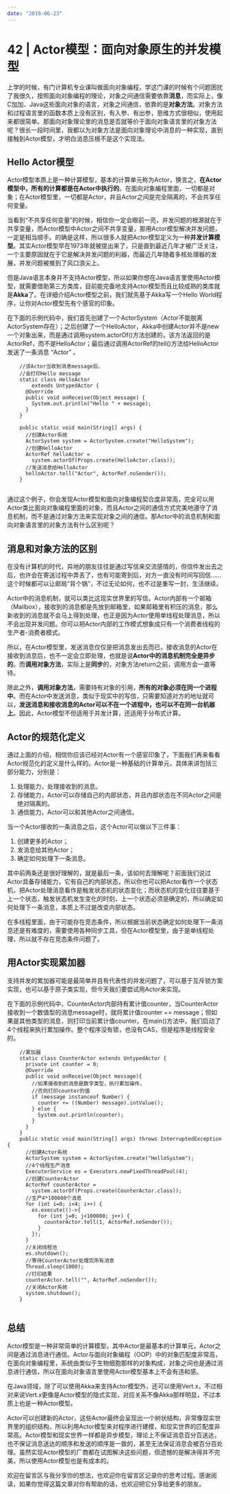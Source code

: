 ```yaml
---
date: "2019-06-23"
---  
```

      
# 42 | Actor模型：面向对象原生的并发模型
上学的时候，有门计算机专业课叫做面向对象编程，学这门课的时候有个问题困扰了我很久，按照面向对象编程的理论，对象之间通信需要依靠**消息**，而实际上，像C加加、Java这些面向对象的语言，对象之间通信，依靠的是**对象方法**。对象方法和过程语言里的函数本质上没有区别，有入参、有出参，思维方式很相似，使用起来都很简单。那面向对象理论里的消息是否就等价于面向对象语言里的对象方法呢？很长一段时间里，我都以为对象方法是面向对象理论中消息的一种实现，直到接触到Actor模型，才明白消息压根不是这个实现法。

## Hello Actor模型

Actor模型本质上是一种计算模型，基本的计算单元称为Actor，换言之，**在Actor模型中，所有的计算都是在Actor中执行的**。在面向对象编程里面，一切都是对象；在Actor模型里，一切都是Actor，并且Actor之间是完全隔离的，不会共享任何变量。

当看到“不共享任何变量”的时候，相信你一定会眼前一亮，并发问题的根源就在于共享变量，而Actor模型中Actor之间不共享变量，那用Actor模型解决并发问题，一定是相当顺手。的确是这样，所以很多人就把Actor模型定义为一种**并发计算模型**。其实Actor模型早在1973年就被提出来了，只是直到最近几年才被广泛关注，一个主要原因就在于它是解决并发问题的利器，而最近几年随着多核处理器的发展，并发问题被推到了风口浪尖上。

<!-- [[[read_end]]] -->

但是Java语言本身并不支持Actor模型，所以如果你想在Java语言里使用Actor模型，就需要借助第三方类库，目前能完备地支持Actor模型而且比较成熟的类库就是**Akka**了。在详细介绍Actor模型之前，我们就先基于Akka写一个Hello World程序，让你对Actor模型先有个感官的印象。

在下面的示例代码中，我们首先创建了一个ActorSystem（Actor不能脱离ActorSystem存在）；之后创建了一个HelloActor，Akka中创建Actor并不是new一个对象出来，而是通过调用system.actorOf\(\)方法创建的，该方法返回的是ActorRef，而不是HelloActor；最后通过调用ActorRef的tell\(\)方法给HelloActor发送了一条消息 “Actor” 。

```
    //该Actor当收到消息message后，
    //会打印Hello message
    static class HelloActor 
        extends UntypedActor {
      @Override
      public void onReceive(Object message) {
        System.out.println("Hello " + message);
      }
    }
    
    public static void main(String[] args) {
      //创建Actor系统
      ActorSystem system = ActorSystem.create("HelloSystem");
      //创建HelloActor
      ActorRef helloActor = 
        system.actorOf(Props.create(HelloActor.class));
      //发送消息给HelloActor
      helloActor.tell("Actor", ActorRef.noSender());
    }
    

```

通过这个例子，你会发现Actor模型和面向对象编程契合度非常高，完全可以用Actor类比面向对象编程里面的对象，而且Actor之间的通信方式完美地遵守了消息机制，而不是通过对象方法来实现对象之间的通信。那Actor中的消息机制和面向对象语言里的对象方法有什么区别呢？

## 消息和对象方法的区别

在没有计算机的时代，异地的朋友往往是通过写信来交流感情的，但信件发出去之后，也许会在寄送过程中弄丢了，也有可能寄到后，对方一直没有时间写回信……这个时候都可以让邮局“背个锅”，不过无论如何，也不过是重写一封，生活继续。

Actor中的消息机制，就可以类比这现实世界里的写信。Actor内部有一个邮箱（Mailbox），接收到的消息都是先放到邮箱里，如果邮箱里有积压的消息，那么新收到的消息就不会马上得到处理，也正是因为Actor使用单线程处理消息，所以不会出现并发问题。你可以把Actor内部的工作模式想象成只有一个消费者线程的生产者-消费者模式。

所以，在Actor模型里，发送消息仅仅是把消息发出去而已，接收消息的Actor在接收到消息后，也不一定会立即处理，也就是说**Actor中的消息机制完全是异步的**。而**调用对象方法**，实际上是**同步**的，对象方法return之前，调用方会一直等待。

除此之外，**调用对象方法**，需要持有对象的引用，**所有的对象必须在同一个进程中**。而在Actor中发送消息，类似于现实中的写信，只需要知道对方的地址就可以，**发送消息和接收消息的Actor可以不在一个进程中，也可以不在同一台机器上**。因此，Actor模型不但适用于并发计算，还适用于分布式计算。

## Actor的规范化定义

通过上面的介绍，相信你应该已经对Actor有一个感官印象了，下面我们再来看看Actor规范化的定义是什么样的。Actor是一种基础的计算单元，具体来讲包括三部分能力，分别是：

1.  处理能力，处理接收到的消息。
2.  存储能力，Actor可以存储自己的内部状态，并且内部状态在不同Actor之间是绝对隔离的。
3.  通信能力，Actor可以和其他Actor之间通信。

当一个Actor接收的一条消息之后，这个Actor可以做以下三件事：

1.  创建更多的Actor；
2.  发消息给其他Actor；
3.  确定如何处理下一条消息。

其中前两条还是很好理解的，就是最后一条，该如何去理解呢？前面我们说过Actor具备存储能力，它有自己的内部状态，所以你也可以把Actor看作一个状态机，把Actor处理消息看作是触发状态机的状态变化；而状态机的变化往往要基于上一个状态，触发状态机发生变化的时刻，上一个状态必须是确定的，所以确定如何处理下一条消息，本质上不过是改变内部状态。

在多线程里面，由于可能存在竞态条件，所以根据当前状态确定如何处理下一条消息还是有难度的，需要使用各种同步工具，但在Actor模型里，由于是单线程处理，所以就不存在竞态条件问题了。

## 用Actor实现累加器

支持并发的累加器可能是最简单并且有代表性的并发问题了，可以基于互斥锁方案实现，也可以基于原子类实现，但今天我们要尝试用Actor来实现。

在下面的示例代码中，CounterActor内部持有累计值counter，当CounterActor接收到一个数值型的消息message时，就将累计值counter += message；但如果是其他类型的消息，则打印当前累计值counter。在main\(\)方法中，我们启动了4个线程来执行累加操作。整个程序没有锁，也没有CAS，但是程序是线程安全的。

```
    //累加器
    static class CounterActor extends UntypedActor {
      private int counter = 0;
      @Override
      public void onReceive(Object message){
        //如果接收到的消息是数字类型，执行累加操作，
        //否则打印counter的值
        if (message instanceof Number) {
          counter += ((Number) message).intValue();
        } else {
          System.out.println(counter);
        }
      }
    }
    public static void main(String[] args) throws InterruptedException {
      //创建Actor系统
      ActorSystem system = ActorSystem.create("HelloSystem");
      //4个线程生产消息
      ExecutorService es = Executors.newFixedThreadPool(4);
      //创建CounterActor 
      ActorRef counterActor = 
        system.actorOf(Props.create(CounterActor.class));
      //生产4*100000个消息 
      for (int i=0; i<4; i++) {
        es.execute(()->{
          for (int j=0; j<100000; j++) {
            counterActor.tell(1, ActorRef.noSender());
          }
        });
      }
      //关闭线程池
      es.shutdown();
      //等待CounterActor处理完所有消息
      Thread.sleep(1000);
      //打印结果
      counterActor.tell("", ActorRef.noSender());
      //关闭Actor系统
      system.shutdown();
    }
    

```

## 总结

Actor模型是一种非常简单的计算模型，其中Actor是最基本的计算单元，Actor之间是通过消息进行通信。Actor与面向对象编程（OOP）中的对象匹配度非常高，在面向对象编程里，系统由类似于生物细胞那样的对象构成，对象之间也是通过消息进行通信，所以在面向对象语言里使用Actor模型基本上不会有违和感。

在Java领域，除了可以使用Akka来支持Actor模型外，还可以使用Vert.x，不过相对来说Vert.x更像是Actor模型的隐式实现，对应关系不像Akka那样明显，不过本质上也是一种Actor模型。

Actor可以创建新的Actor，这些Actor最终会呈现出一个树状结构，非常像现实世界里的组织结构，所以利用Actor模型来对程序进行建模，和现实世界的匹配度非常高。Actor模型和现实世界一样都是异步模型，理论上不保证消息百分百送达，也不保证消息送达的顺序和发送的顺序是一致的，甚至无法保证消息会被百分百处理。虽然实现Actor模型的厂商都在试图解决这些问题，但遗憾的是解决得并不完美，所以使用Actor模型也是有成本的。

欢迎在留言区与我分享你的想法，也欢迎你在留言区记录你的思考过程。感谢阅读，如果你觉得这篇文章对你有帮助的话，也欢迎把它分享给更多的朋友。